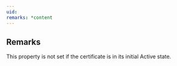 ```yaml
---
uid: 
remarks: *content
---
```

## Remarks  
 This property is not set if the certificate is in its initial             Active state.
